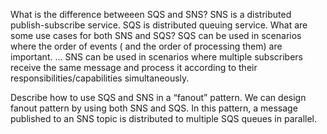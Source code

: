 What is the difference betweeen SQS and SNS?
  SNS is a distributed publish-subscribe service.
  SQS is distributed queuing service.
What are some use cases for both SNS and SQS?
  SQS can be used in scenarios where the order of events ( and the order of processing them) are important. ...
  SNS can be used in scenarios where multiple subscribers receive the same message and process it according to their responsibilities/capabilities simultaneously.

Describe how to use SQS and SNS in a “fanout” pattern.
We can design fanout pattern by using both SNS and SQS. In this pattern, a message published to an SNS topic is distributed to multiple SQS queues in parallel.
